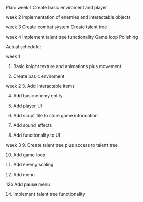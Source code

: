 Plan:
week 1
Create basic enviroment and player

week 2
Implementation of enemies and interactable objects

week 3
Create combat system
Create talent tree

week 4
Implement talent tree functionality
Game loop
Polishing


Actual schedule:

week 1
1. Basic knight texture and animations plus movement

2. Create basic enviroment


week 2
3. Add interactable items

4. Add basic enemy entity

5. Add player UI

6. Add script file to store game information

7. Add sound effects

8. Add functionality to UI


week 3
9. Create talent tree plus access to talent tree

10. Add game loop

11. Add enemy scaling

12. Add menu

12b Add pause menu

14. Implement talent tree functionality
